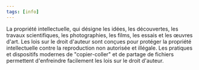 ```yaml
---
tags: [info]
---
```


La propriété intellectuelle, qui désigne les idées, les découvertes, les travaux scientifiques, les photographies, les films, les essais et les œuvres d'art. Les lois sur le droit d'auteur sont conçues pour protéger la propriété intellectuelle contre la reproduction non autorisée et illégale. Les pratiques et dispositifs modernes de "copier-coller" et de partage de fichiers permettent d'enfreindre facilement les lois sur le droit d'auteur.